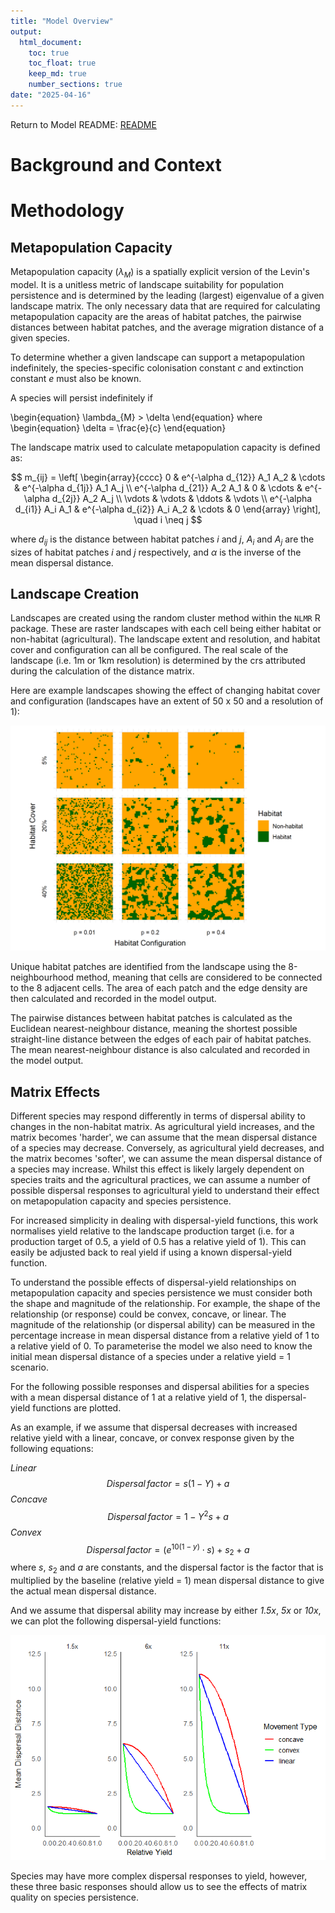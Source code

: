 ```yaml
---
title: "Model Overview"
output: 
  html_document: 
    toc: true
    toc_float: true
    keep_md: true
    number_sections: true
date: "2025-04-16"
---
```

Return to Model README: [README](https://github.com/benjhodgson/metapop_capacity_matrix/blob/main/README.md)

# Background and Context

# Methodology

## Metapopulation Capacity
Metapopulation capacity ($\lambda_{M}$) is a spatially explicit version of the Levin's model. It is a unitless metric of landscape suitability for population persistence and is determined by the leading (largest) eigenvalue of a given landscape matrix. The only necessary data that are required for calculating metapopulation capacity are the areas of habitat patches, the pairwise distances between habitat patches, and the average migration distance of a given species. 

To determine whether a given landscape can support a metapopulation indefinitely, the species-specific colonisation constant $c$ and extinction constant $e$ must also be known.

A species will persist indefinitely if

\begin{equation}
\lambda_{M} > \delta
\end{equation}
where 
\begin{equation}
\delta = \frac{e}{c}
\end{equation}

The landscape matrix used to calculate metapopulation capacity is defined as:

$$
m_{ij} = \left[
\begin{array}{cccc}
0 & e^{-\alpha d_{12}} A_1 A_2 & \cdots & e^{-\alpha d_{1j}} A_1 A_j \\
e^{-\alpha d_{21}} A_2 A_1 & 0 & \cdots & e^{-\alpha d_{2j}} A_2 A_j \\
\vdots & \vdots & \ddots & \vdots \\
e^{-\alpha d_{i1}} A_i A_1 & e^{-\alpha d_{i2}} A_i A_2 & \cdots & 0
\end{array}
\right], \quad i \neq j
$$

where $d_{ij}$ is the distance between habitat patches $i$ and $j$, $A_i$ and $A_j$ are the sizes of habitat patches $i$ and $j$ respectively, and $\alpha$ is the inverse of the mean dispersal distance.

## Landscape Creation
Landscapes are created using the random cluster method within the `NLMR` R package. These are raster landscapes with each cell being either habitat or non-habitat (agricultural). The landscape extent and resolution, and habitat cover and configuration can all be configured. The real scale of the landscape (i.e. 1m or 1km resolution) is determined by the crs attributed during the calculation of the distance matrix.

Here are example landscapes showing the effect of changing habitat cover and configuration (landscapes have an extent of 50 x 50 and a resolution of 1):

![](model_overview_files/figure-html/Landscapes-1.png)<!-- -->

Unique habitat patches are identified from the landscape using the 8-neighbourhood method, meaning that cells are considered to be connected to the 8 adjacent cells. The area of each patch and the edge density are then calculated and recorded in the model output. 

The pairwise distances between habitat patches is calculated as the Euclidean nearest-neighbour distance, meaning the shortest possible straight-line distance between the edges of each pair of habitat patches. The mean nearest-neighbour distance is also calculated and recorded in the model output.


## Matrix Effects

Different species may respond differently in terms of dispersal ability to changes in the non-habitat matrix. As agricultural yield increases, and the matrix becomes 'harder', we can assume that the mean dispersal distance of a species may decrease. Conversely, as agricultural yield decreases, and the matrix becomes 'softer', we can assume the mean dispersal distance of a species may increase. Whilst this effect is likely largely dependent on species traits and the agricultural practices, we can assume a number of possible dispersal responses to agricultural yield to understand their effect on metapopulation capacity and species persistence. 

For increased simplicity in dealing with dispersal-yield functions, this work normalises yield relative to the landscape production target (i.e. for a production target of 0.5, a yield of 0.5 has a relative yield of 1). This can easily be adjusted back to real yield if using a known dispersal-yield function.

To understand the possible effects of dispersal-yield relationships on metapopulation capacity and species persistence we must consider both the shape and magnitude of the relationship. For example, the shape of the relationship (or response) could be convex, concave, or linear. The magnitude of the relationship (or dispersal ability) can be measured in the percentage increase in mean dispersal distance from a relative yield of 1 to a relative yield of 0. To parameterise the model we also need to know the initial mean dispersal distance of a species under a relative yield = 1 scenario. 

For the following possible responses and dispersal abilities for a species with a mean dispersal distance of 1 at a relative yield of 1, the dispersal-yield functions are plotted. 

As an example, if we assume that dispersal decreases with increased relative yield with a linear, concave, or convex response given by the following equations:


*Linear*
$$
Dispersal\, factor = s(1-Y) + a 
$$
*Concave*
$$
Dispersal\, factor = 1-Y^2s +a
$$
*Convex*
$$
Dispersal\, factor = (e^{10(1 - y)} \cdot s) + s_2 + a
$$
where $s$, $s_2$ and $a$ are constants, and the dispersal factor is the factor that is multiplied by the baseline (relative yield = 1) mean dispersal distance to give the actual mean dispersal distance.


And we assume that dispersal ability may increase by either *1.5x*, *5x* or *10x*, we can plot the following dispersal-yield functions:


![](model_overview_files/figure-html/Dispersal-Yield_Functions-1.png)<!-- -->



Species may have more complex dispersal responses to yield, however, these three basic responses should allow us to see the effects of matrix quality on species persistence.





